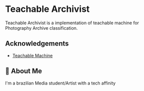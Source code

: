 
# Teachable Archivist


Teachable Archivist is a implementation of teachable machine for Photography Archive classification. 

## Acknowledgements

 - [Teachable Machine](https://teachablemachine.withgoogle.com/)
 

  
## 🚀 About Me
I'm a brazilian Media student/Artist with a tech affinity

  